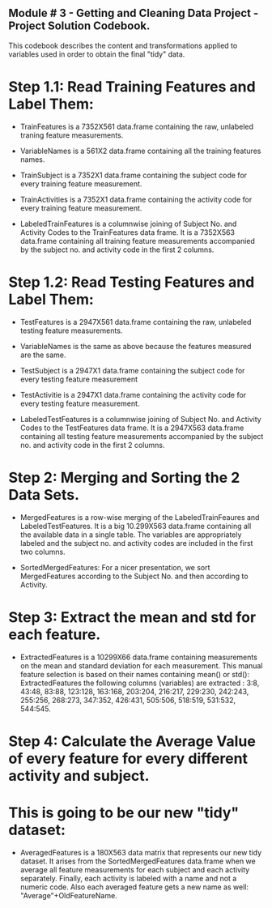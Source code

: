 ## Module # 3 - Getting and Cleaning Data Project - Project Solution Codebook.
This codebook describes the content and transformations applied to variables used 
in order to obtain the final "tidy" data.

# Step 1.1: Read Training Features and Label Them:

* TrainFeatures is a 7352X561 data.frame containing the raw, unlabeled traning feature measurements.

* VariableNames is a  561X2 data.frame containing all the training features names.

* TrainSubject is a 7352X1 data.frame containing the subject code for every training feature measurement.

* TrainActivities is a 7352X1 data.frame containing the activity code for every training feature measurement.

* LabeledTrainFeatures is a columnwise joining of Subject No. and Activity Codes to the TrainFeatures data frame.
   It is a 7352X563 data.frame containing all training feature measurements accompanied by the subject no.
   and activity code in the first 2 columns. 

# Step 1.2: Read Testing Features and Label Them:

* TestFeatures is a 2947X561 data.frame containing the raw, unlabeled testing feature measurements.

* VariableNames is the same as above because the features measured are the same.

* TestSubject is a 2947X1 data.frame containing the subject code for every testing feature measurement

* TestActivitie is a 2947X1 data.frame containing the activity code for every testing feature measurement.

* LabeledTestFeatures is a columnwise joining of Subject No. and Activity Codes to the TestFeatures data frame.
   It is a 2947X563 data.frame containing all testing feature measurements accompanied by the subject no.
   and activity code in the first 2 columns. 


# Step 2: Merging and Sorting the 2 Data Sets.

* MergedFeatures is a row-wise merging of the LabeledTrainFeaures and LabeledTestFeatures.
   It is a big 10.299X563 data.frame containing all the available data in a single table.
   The variables are appropriately labeled and the subject no. and activity codes are included in the first two columns.

* SortedMergedFeatures: For a nicer presentation, we sort MergedFeatures according to the Subject No. and then according to Activity.

# Step 3: Extract the mean and std for each feature.
* ExtractedFeatures is a 10299X66 data.frame containing measurements on the mean and standard deviation 
  for each measurement. This manual feature selection is based on their names containing mean() or std():
  ExtractedFeatures the following columns (variables) are extracted :
                           3:8, 43:48, 83:88, 123:128, 163:168, 203:204, 216:217, 229:230, 242:243, 255:256, 268:273, 
                           347:352, 426:431, 505:506, 518:519, 531:532, 544:545.

# Step 4: Calculate the Average Value of every feature for every different activity and subject.
# This is going to be our new "tidy" dataset:
* AveragedFeatures is a 180X563 data matrix that represents our new tidy dataset. It arises from the SortedMergedFeatures
   data.frame when we average all feature measurements for each subject and each activity separately. 
   Finally, each activity is labeled with a name and not a numeric code. Also each averaged feature gets a new
   name as well: "Average"+OldFeatureName.
